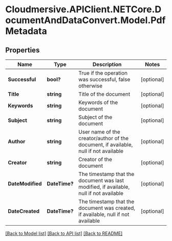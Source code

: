 # Cloudmersive.APIClient.NETCore.DocumentAndDataConvert.Model.PdfMetadata
## Properties

Name | Type | Description | Notes
------------ | ------------- | ------------- | -------------
**Successful** | **bool?** | True if the operation was successful, false otherwise | [optional] 
**Title** | **string** | Title of the document | [optional] 
**Keywords** | **string** | Keywords of the document | [optional] 
**Subject** | **string** | Subject of the document | [optional] 
**Author** | **string** | User name of the creator/author of the document, if available, null if not available | [optional] 
**Creator** | **string** | Creator of the document | [optional] 
**DateModified** | **DateTime?** | The timestamp that the document was last modified, if available, null if not available | [optional] 
**DateCreated** | **DateTime?** | The timestamp that the document was created, if available, null if not available | [optional] 

[[Back to Model list]](../README.md#documentation-for-models) [[Back to API list]](../README.md#documentation-for-api-endpoints) [[Back to README]](../README.md)

